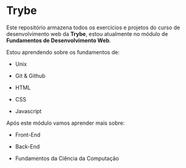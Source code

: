 # Trybe

Este repositório armazena todos os exercícios e projetos do curso de desenvolvimento web da **Trybe**, 
estou atualmente no módulo de **Fundamentos de Desenvolvimento Web**.

Estou aprendendo sobre os fundamentos de:

* Unix

* Git & Github

* HTML

* CSS

* Javascript

Após este módulo vamos aprender mais sobre:

* Front-End

* Back-End

* Fundamentos da Ciência da Computação